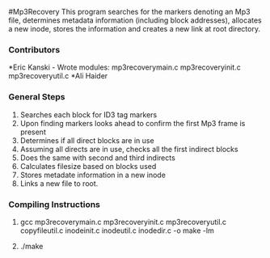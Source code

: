#Mp3Recovery
This program searches for the markers denoting an Mp3 file, determines metadata information (including block addresses), allocates a new inode, stores the information and creates a new link at root directory.

### Contributors
*Eric Kanski - Wrote modules: mp3recoverymain.c mp3recoveryinit.c mp3recoveryutil.c
*Ali Haider

### General Steps
1. Searches each block for ID3 tag markers
2. Upon finding markers looks ahead to confirm the first Mp3 frame is present
3. Determines if all direct blocks are in use
4. Assuming all directs are in use, checks all the first indirect blocks
5. Does the same with second and third indirects
6. Calculates filesize based on blocks used
7. Stores metadate information in a new inode 
8. Links a new file to root.

### Compiling Instructions

1. gcc mp3recoverymain.c mp3recoveryinit.c mp3recoveryutil.c copyfileutil.c inodeinit.c inodeutil.c inodedir.c -o make -lm

2. ./make <partition> <file name>

